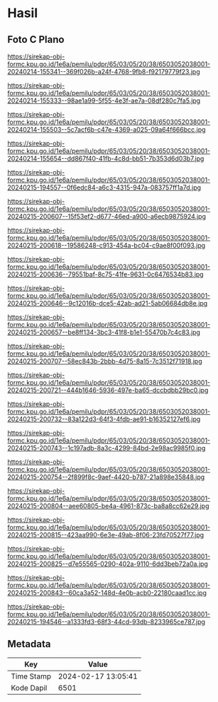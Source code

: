 # Hasil

## Foto C Plano

https://sirekap-obj-formc.kpu.go.id/1e6a/pemilu/pdpr/65/03/05/20/38/6503052038001-20240214-155341--369f026b-a24f-4768-9fb8-f92179779f23.jpg

https://sirekap-obj-formc.kpu.go.id/1e6a/pemilu/pdpr/65/03/05/20/38/6503052038001-20240214-155333--98ae1a99-5f55-4e3f-ae7a-08df280c7fa5.jpg

https://sirekap-obj-formc.kpu.go.id/1e6a/pemilu/pdpr/65/03/05/20/38/6503052038001-20240214-155503--5c7acf6b-c47e-4369-a025-09a64f666bcc.jpg

https://sirekap-obj-formc.kpu.go.id/1e6a/pemilu/pdpr/65/03/05/20/38/6503052038001-20240214-155654--dd867f40-41fb-4c8d-bb51-7b353d6d03b7.jpg

https://sirekap-obj-formc.kpu.go.id/1e6a/pemilu/pdpr/65/03/05/20/38/6503052038001-20240215-194557--0f6edc84-a6c3-4315-947a-083757ff1a7d.jpg

https://sirekap-obj-formc.kpu.go.id/1e6a/pemilu/pdpr/65/03/05/20/38/6503052038001-20240215-200607--15f53ef2-d677-46ed-a900-a6ecb9875924.jpg

https://sirekap-obj-formc.kpu.go.id/1e6a/pemilu/pdpr/65/03/05/20/38/6503052038001-20240215-200618--19586248-c913-454a-bc04-c9ae8f00f093.jpg

https://sirekap-obj-formc.kpu.go.id/1e6a/pemilu/pdpr/65/03/05/20/38/6503052038001-20240215-200636--79551baf-8c75-41fe-9631-0c6476534b83.jpg

https://sirekap-obj-formc.kpu.go.id/1e6a/pemilu/pdpr/65/03/05/20/38/6503052038001-20240215-200646--9c12016b-dce5-42ab-ad21-5ab06684db8e.jpg

https://sirekap-obj-formc.kpu.go.id/1e6a/pemilu/pdpr/65/03/05/20/38/6503052038001-20240215-200657--be8ff134-3bc3-41f8-b1e1-55470b7c4c83.jpg

https://sirekap-obj-formc.kpu.go.id/1e6a/pemilu/pdpr/65/03/05/20/38/6503052038001-20240215-200707--58ec843b-2bbb-4d75-8a15-7c3512f71918.jpg

https://sirekap-obj-formc.kpu.go.id/1e6a/pemilu/pdpr/65/03/05/20/38/6503052038001-20240215-200721--444b1646-5936-497e-ba65-dccbdbb29bc0.jpg

https://sirekap-obj-formc.kpu.go.id/1e6a/pemilu/pdpr/65/03/05/20/38/6503052038001-20240215-200732--83a122d3-64f3-4fdb-ae91-b16352127ef6.jpg

https://sirekap-obj-formc.kpu.go.id/1e6a/pemilu/pdpr/65/03/05/20/38/6503052038001-20240215-200743--1c197adb-8a3c-4299-84bd-2e98ac9985f0.jpg

https://sirekap-obj-formc.kpu.go.id/1e6a/pemilu/pdpr/65/03/05/20/38/6503052038001-20240215-200754--2f899f8c-9aef-4420-b787-21a898e35848.jpg

https://sirekap-obj-formc.kpu.go.id/1e6a/pemilu/pdpr/65/03/05/20/38/6503052038001-20240215-200804--aee60805-be4a-4961-873c-ba8a8cc62e29.jpg

https://sirekap-obj-formc.kpu.go.id/1e6a/pemilu/pdpr/65/03/05/20/38/6503052038001-20240215-200815--423aa990-6e3e-49ab-8f06-23fd70527f77.jpg

https://sirekap-obj-formc.kpu.go.id/1e6a/pemilu/pdpr/65/03/05/20/38/6503052038001-20240215-200825--d7e55565-0290-402a-9110-6dd3beb72a0a.jpg

https://sirekap-obj-formc.kpu.go.id/1e6a/pemilu/pdpr/65/03/05/20/38/6503052038001-20240215-200843--60ca3a52-148d-4e0b-acb0-22180caad1cc.jpg

https://sirekap-obj-formc.kpu.go.id/1e6a/pemilu/pdpr/65/03/05/20/38/6503052038001-20240215-194546--a1333fd3-68f3-44cd-93db-8233965ce787.jpg


## Metadata

| Key        | Value               |
| ---------- | ------------------- |
| Time Stamp | 2024-02-17 13:05:41 |
| Kode Dapil | 6501                |



